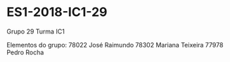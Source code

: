 # ES1-2018-IC1-29

Grupo 29
Turma IC1

Elementos do grupo: 78022 José Raimundo
                    78302 Mariana Teixeira
                    77978 Pedro Rocha
